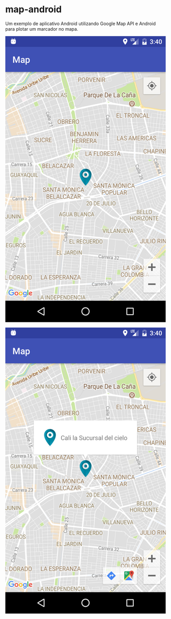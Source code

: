 # map-android
Um exemplo de aplicativo Android utilizando Google Map API e Android para plotar um marcador no mapa. 

![Tela 1](https://github.com/thiagomarquesrocha/map-android/blob/master/images/print1.png)

![Tela 2](https://github.com/thiagomarquesrocha/map-android/blob/master/images/print2.png)
